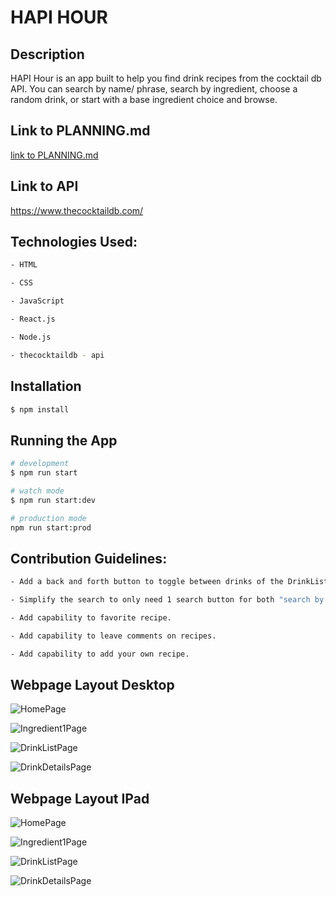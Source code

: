 # HAPI HOUR

## Description

HAPI Hour is an app built to help you find drink recipes from the cocktail db API. You can search by name/ phrase, search by ingredient, choose a random drink, or start with a base ingredient choice and browse.

## Link to PLANNING.md

[link to PLANNING.md](PLANNING.md)


## Link to API

https://www.thecocktaildb.com/


## Technologies Used:

```bash
- HTML

- CSS

- JavaScript

- React.js

- Node.js

- thecocktaildb - api
```

## Installation

```bash
$ npm install
```

## Running the App

```bash
# development
$ npm run start

# watch mode
$ npm run start:dev

# production mode
npm run start:prod
```

## Contribution Guidelines:

```bash
- Add a back and forth button to toggle between drinks of the DrinkList.js from the DrinkDetails.js component.

- Simplify the search to only need 1 search button for both "search by name" and "search by ingredient".

- Add capability to favorite recipe.

- Add capability to leave comments on recipes.

- Add capability to add your own recipe.
```

## Webpage Layout Desktop


![HomePage](https://imgur.com/CxEXPkD.jpg)



![Ingredient1Page](https://imgur.com/NeQ2rzj.jpg)



![DrinkListPage](https://imgur.com/hjG1uso.jpg)



![DrinkDetailsPage](https://imgur.com/696iE8g.jpg)


## Webpage Layout IPad


![HomePage](https://imgur.com/YL62dae.jpg)



![Ingredient1Page](https://imgur.com/fjirEQy.jpg)



![DrinkListPage](https://imgur.com/7XuQPCX.jpg)



![DrinkDetailsPage](https://imgur.com/TpOEYyC.jpg)

